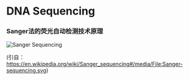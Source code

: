 # DNA Sequencing

### Sanger法的荧光自动检测技术原理
![Sanger Sequencing](http://www.ligene.cn/images/book/Sanger-sequencing.svg)

(引自：https://en.wikipedia.org/wiki/Sanger_sequencing#/media/File:Sanger-sequencing.svg)

